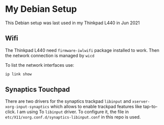 # My Debian Setup

This Debian setup was last used in my Thinkpad L440 in Jun 2021

## Wifi

The Thinkpad L440 need `firmware-iwlwifi` package installed to work. Then the network connection is managed by `wicd`

To list the network interfaces use:

```sh
ip link show
```

## Synaptics Touchpad

There are two drivers for the synaptics trackpad `libinput` and `xserver-xorg-input-synaptics` which allows to enable trackpad features like tap-to-click. I am using To `libinput` driver. To configure it, the file in `etc/X11/xorg.conf.d/synaptics-libinput.conf` in this repo is used.



